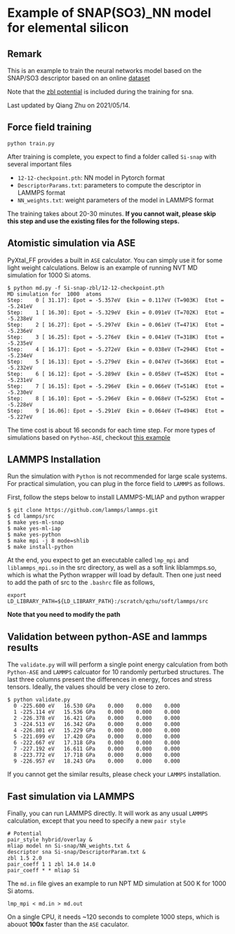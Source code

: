 # Example of SNAP(SO3)\_NN model for elemental silicon

## Remark
This is an example to train the neural networks model based on the SNAP/SO3 descriptor based on an online [dataset](https://github.com/materialsvirtuallab/mlearn/tree/master/data/Si)

Note that the [zbl potential](https://lammps.sandia.gov/doc/pair_zbl.html) is included during the training for sna.

Last updated by Qiang Zhu on 2021/05/14.

## Force field training
```
python train.py
```

After training is complete, you expect to find a folder called `Si-snap` with several important files
- `12-12-checkpoint.pth`: NN model in Pytorch format
- `DescriptorParams.txt`: parameters to compute the descriptor in LAMMPS format
- `NN_weights.txt`: weight parameters of the model in LAMMPS format

The training takes about 20-30 minutes. 
**If you cannot wait, please skip this step and use the existing files for the following steps.**

## Atomistic simulation via ASE 
PyXtal\_FF provides a built in `ASE` calculator. You can simply use it for some light weight calculations.
Below is an example of running NVT MD simulation for 1000 Si atoms.
```
$ python md.py -f Si-snap-zbl/12-12-checkpoint.pth 
MD simulation for  1000  atoms
Step:    0 [ 31.17]: Epot = -5.357eV  Ekin = 0.117eV (T=903K)  Etot = -5.241eV 
Step:    1 [ 16.30]: Epot = -5.329eV  Ekin = 0.091eV (T=702K)  Etot = -5.238eV 
Step:    2 [ 16.27]: Epot = -5.297eV  Ekin = 0.061eV (T=471K)  Etot = -5.236eV 
Step:    3 [ 16.25]: Epot = -5.276eV  Ekin = 0.041eV (T=318K)  Etot = -5.235eV 
Step:    4 [ 16.17]: Epot = -5.272eV  Ekin = 0.038eV (T=294K)  Etot = -5.234eV 
Step:    5 [ 16.13]: Epot = -5.279eV  Ekin = 0.047eV (T=366K)  Etot = -5.232eV 
Step:    6 [ 16.12]: Epot = -5.289eV  Ekin = 0.058eV (T=452K)  Etot = -5.231eV 
Step:    7 [ 16.15]: Epot = -5.296eV  Ekin = 0.066eV (T=514K)  Etot = -5.230eV 
Step:    8 [ 16.10]: Epot = -5.296eV  Ekin = 0.068eV (T=525K)  Etot = -5.228eV 
Step:    9 [ 16.06]: Epot = -5.291eV  Ekin = 0.064eV (T=494K)  Etot = -5.227eV 
```
The time cost is about 16 seconds for each time step.
For more types of simulations based on `Python-ASE`, checkout [this example](https://github.com/qzhu2017/PyXtal_FF/blob/master/pyxtal_ff/test_properties.py)

## LAMMPS Installation
Run the simulation with `Python` is not recommended for large scale systems. For practical simulation, you can plug in the force field to `LAMMPS` as follows.

First, follow the steps below to install LAMMPS-MLIAP and python wrapper

```
$ git clone https://github.com/lammps/lammps.git
$ cd lammps/src
$ make yes-ml-snap
$ make yes-ml-iap
$ make yes-python
$ make mpi -j 8 mode=shlib  
$ make install-python
```
At the end, you expect to get an executable called `lmp_mpi` and `liblammps_mpi.so` in the src directory, as well as a soft link liblammps.so, which is what the Python wrapper will load by default.
Then one just need to add the path of src to the `.bashrc` file as follows,
```
export LD_LIBRARY_PATH=${LD_LIBRARY_PATH}:/scratch/qzhu/soft/lammps/src 
```
**Note that you need to modify the path**


## Validation between python-ASE and lammps results

The `validate.py` will will perform a single point energy calculation from both `Python-ASE` and `LAMMPS` calcuator for 10 randomly perturbed structures. The last three columns present the differences in energy, forces and stress tensors. Ideally, the values should be very close to zero.
```
$ python validate.py 
  0 -225.600 eV   16.530 GPa    0.000    0.000    0.000
  1 -225.114 eV   15.536 GPa    0.000    0.000    0.000
  2 -226.378 eV   16.421 GPa    0.000    0.000    0.000
  3 -224.513 eV   16.342 GPa    0.000    0.000    0.000
  4 -226.801 eV   15.229 GPa    0.000    0.000    0.000
  5 -221.699 eV   17.420 GPa    0.000    0.000    0.000
  6 -222.667 eV   17.318 GPa    0.000    0.000    0.000
  7 -227.192 eV   16.611 GPa    0.000    0.000    0.000
  8 -223.772 eV   17.718 GPa    0.000    0.000    0.000
  9 -226.957 eV   18.243 GPa    0.000    0.000    0.000
```
If you cannot get the similar results, please check your `LAMMPS` installation.


## Fast simulation via LAMMPS

Finally, you can run LAMMPS directly. 
It will work as any usual `LAMMPS` calculation, except that you need to specify a new `pair style`
```
# Potential
pair_style hybrid/overlay &
mliap model nn Si-snap/NN_weights.txt &
descriptor sna Si-snap/DescriptorParam.txt &
zbl 1.5 2.0
pair_coeff 1 1 zbl 14.0 14.0
pair_coeff * * mliap Si
```

The `md.in` file gives an example to run NPT MD simulation at 500 K for 1000 Si atoms.
```
lmp_mpi < md.in > md.out
```
On a single CPU, it needs ~120 seconds to complete 1000 steps, which is abouot **100x** faster than the `ASE` caculator.
